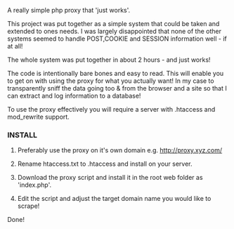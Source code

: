 A really simple php proxy that 'just works'.

This project was put together as a simple system that could be taken and extended to ones needs.  I was largely disappointed that none of the other systems seemed to handle POST,COOKIE and SESSION information well - if at all!

The whole system was put together in about 2 hours - and just works!

The code is intentionally bare bones and easy to read.  This will enable you to get on with using the proxy for what you actually want!  In my case to transparently sniff the data going too & from the browser and a site so that I can extract and log information to a database!

To use the proxy effectively you will require a server with .htaccess and mod\_rewrite support.

### INSTALL ###

1. Preferably use the proxy on it's own domain  e.g. http://proxy.xyz.com/

2. Rename htaccess.txt to .htaccess and install on your server.

3. Download the proxy script and install it in the root web folder as 'index.php'.

4. Edit the script and adjust the target domain name you would like to scrape!

Done!

